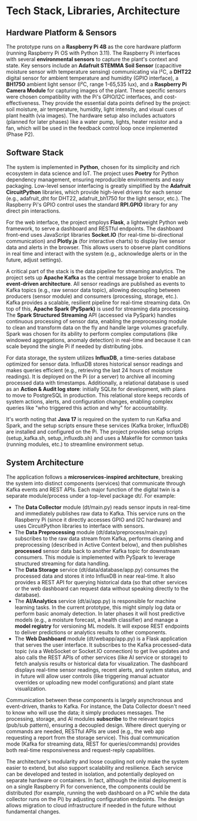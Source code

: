 # Tech Stack, Libraries, Architecture

## Hardware Platform & Sensors

The prototype runs on a **Raspberry Pi 4B** as the core hardware platform
(running Raspberry Pi OS with Python 3.11). The Raspberry Pi interfaces with
several **environmental sensors** to capture the plant's context and state. Key
sensors include an **Adafruit STEMMA Soil Sensor** (capacitive moisture sensor
with temperature sensing) communicating via I²C, a **DHT22** digital sensor for
ambient temperature and humidity (GPIO interface), a **BH1750** ambient light
sensor (I²C, range 1-65,535 lux), and a **Raspberry Pi Camera Module** for
capturing images of the plant. These specific sensors were chosen compatibility
with the Pi's GPIO/I2C interfaces, and cost-effectiveness. They provide the
essential data points defined by the project: soil moisture, air temperature,
humidity, light intensity, and visual cues of plant health (via images). The
hardware setup also includes actuators (planned for later phases) like a water
pump, lights, heater resistor and a fan, which will be used in the feedback
control loop once implemented (Phase P2). 

## Software Stack

The system is implemented in **Python**, chosen for its simplicity and rich
ecosystem in data science and IoT. The project uses **Poetry** for Python
dependency management, ensuring reproducible environments and easy packaging.
Low-level sensor interfacing is greatly simplified by the **Adafruit
CircuitPython** libraries, which provide high-level drivers for each sensor
(e.g., adafruit_dht for DHT22, adafruit_bh1750 for the light sensor, etc.). The
Raspberry Pi's GPIO control uses the standard **RPI.GPIO** library for any
direct pin interactions.

For the web interface, the project employs **Flask**, a lightweight Python web
framework, to serve a dashboard and RESTful endpoints. The dashboard front-end
uses JavaScript libraries **Socket.IO** (for real-time bi-directional
communication) and **Plotly.js** (for interactive charts) to display live
sensor data and alerts in the browser. This allows users to observe plant
conditions in real time and interact with the system (e.g., acknowledge alerts
or in the future, adjust settings).

A critical part of the stack is the data pipeline for streaming analytics. The
project sets up **Apache Kafka** as the central message broker to enable an
**event-driven architecture**. All sensor readings are published as events to
Kafka topics (e.g., raw sensor data topic), allowing decoupling between
producers (sensor module) and consumers (processing, storage, etc.). Kafka
provides a scalable, resilient pipeline for real-time streaming data. On top of
this, **Apache Spark (PySpark)** is used for streaming data processing. The
**Spark Structured Streaming** API (accessed via PySpark) handles continuous
processing of sensor data, enabling the preprocessing module to clean and
transform data on the fly and handle large volumes gracefully. Spark was chosen
for its ability to perform complex computations (like windowed aggregations,
anomaly detection) in real-time and because it can scale beyond the single Pi
if needed by distributing jobs.

For data storage, the system utilizes **InfluxDB**, a time-series database
optimized for sensor data. InfluxDB stores historical sensor readings and makes
queries efficient (e.g., retrieving the last 24 hours of moisture readings). It
is deployed on the Pi (or a server) to archive all incoming processed data with
timestamps. Additionally, a relational database is used as an **Action & Audit
log store**: initially SQLite for development, with plans to move to PostgreSQL
in production. This relational store keeps records of system actions, alerts,
and configuration changes, enabling complex queries like "who triggered this
action and why" for accountability.

It's worth noting that **Java 17** is required on the system to run Kafka and
Spark, and the setup scripts ensure these services (Kafka broker, InfluxDB) are
installed and configured on the Pi. The project provides setup scripts
(setup_kafka.sh, setup_influxdb.sh) and uses a Makefile for common tasks
(running modules, etc.) to streamline environment setup.

## System Architecture

The application follows a **microservices-inspired architecture**, breaking the
system into distinct components (services) that communicate through Kafka
events and REST APIs. Each major function of the digital twin is a separate
module/process under a top-level package dt/. For example: 
- The **Data Collector** module (dt/main.py) reads sensor inputs in real-time and
  immediately publishes raw data to Kafka. This service runs on the Raspberry Pi
  (since it directly accesses GPIO and I2C hardware) and uses CircuitPython
  libraries to interface with sensors. 
- The **Data Preprocessing** module (dt/data/preprocess/main.py) subscribes to
  the raw data stream from Kafka, performs cleaning and preprocessing (described
  in Active Context below), and then publishes **processed** sensor data back to
  another Kafka topic for downstream consumers. This module is implemented with
  PySpark to leverage structured streaming for data handling. 
- The **Data Storage** service
  (dt/data/database/app.py) consumes the processed data and stores it into
  InfluxDB in near real-time. It also provides a REST API for querying historical
  data (so that other services or the web dashboard can request data without
  speaking directly to the database). 
- The **AI/Analytics** service (dt/ai/app.py) is responsible for machine
  learning tasks. In the current prototype, this might simply log data or perform
  basic anomaly detection. In later phases it will host predictive models (e.g.,
  a moisture forecast, a health classifier) and manage a **model registry** for
  versioning ML models. It will expose REST endpoints to deliver predictions or
  analytics results to other components. 
- The **Web Dashboard** module (dt/webapp/app.py) is a Flask application that
  serves the user interface. It subscribes to the Kafka processed-data topic (via
  a WebSocket or Socket.IO connection) to get live updates and also calls the
  REST APIs of other services (like AI service or storage) to fetch analysis
  results or historical data for visualization. The dashboard displays real-time
  sensor readings, recent alerts, and system status, and in future will allow
  user controls (like triggering manual actuator overrides or uploading new model
  configurations) and plant state visualization.

Communication between these components is largely asynchronous and
event-driven, thanks to Kafka. For instance, the Data Collector doesn't need to
know who will use the data; it simply produces messages. The processing,
storage, and AI modules **subscribe** to the relevant topics (pub/sub pattern),
ensuring a decoupled design. Where direct querying or commands are needed,
RESTful APIs are used (e.g., the web app requesting a report from the storage
service). This dual communication mode (Kafka for streaming data, REST for
queries/commands) provides both real-time responsiveness and request-reply
capabilities.

The architecture's modularity and loose coupling not only make the system
easier to extend, but also support scalability and resilience. Each service can
be developed and tested in isolation, and potentially deployed on separate
hardware or containers. In fact, although the initial deployment is on a single
Raspberry Pi for convenience, the components could be distributed (for example,
running the web dashboard on a PC while the data collector runs on the Pi) by
adjusting configuration endpoints. The design allows migration to cloud
infrastructure if needed in the future without fundamental changes.

